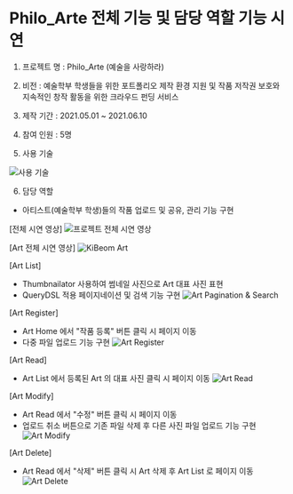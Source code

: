 # Philo_Arte 전체 기능 및 담당 역할 기능 시연

1. 프로젝트 명 : Philo_Arte (예술을 사랑하라)

2. 비전 : 예술학부 학생들을 위한 포트폴리오 제작 환경 지원 및 작품 저작권 보호와 지속적인 창작 활동을 위한 크라우드 펀딩 서비스

3. 제작 기간 : 2021.05.01 ~ 2021.06.10

4. 참여 인원 : 5명

5. 사용 기술

![사용 기술](https://user-images.githubusercontent.com/75829369/121810291-340a0080-cc9b-11eb-96df-9fc2ab45573e.JPG)

6. 담당 역할
- 아티스트(예술학부 학생)들의 작품 업로드 및 공유, 관리 기능 구현

[전체 시연 영상]
![프로젝트 전체 시연 영상](https://user-images.githubusercontent.com/75829369/121810419-c9a59000-cc9b-11eb-91b0-8874e9b4c7a9.gif)

[Art 전체 시연 영상]
![KiBeom Art](https://user-images.githubusercontent.com/75829369/121810423-d0cc9e00-cc9b-11eb-9b81-cf4fb187aa6b.gif)

[Art List]
- Thumbnailator 사용하여 썸네일 사진으로 Art 대표 사진 표현
- QueryDSL 적용 페이지네이션 및 검색 기능 구현
  ![Art Pagination & Search](https://user-images.githubusercontent.com/75829369/121810517-299c3680-cc9c-11eb-8cfa-54358caae6e4.gif)

[Art Register]
- Art Home 에서 "작품 등록" 버튼 클릭 시 페이지 이동
- 다중 파일 업로드 기능 구현
  ![Art Register](https://user-images.githubusercontent.com/75829369/121810554-57817b00-cc9c-11eb-8bb8-1018f582b558.gif)

[Art Read]
- Art List 에서 등록된 Art 의 대표 사진 클릭 시 페이지 이동
  ![Art Read](https://user-images.githubusercontent.com/75829369/121810658-ad562300-cc9c-11eb-98ed-7dc538d47d42.gif)

[Art Modify]
- Art Read 에서 "수정" 버튼 클릭 시 페이지 이동
- 업로드 취소 버튼으로 기존 파일 삭제 후 다른 사진 파일 업로드 기능 구현
  ![Art Modify](https://user-images.githubusercontent.com/75829369/121810993-d4f9bb00-cc9d-11eb-8823-982609bc827d.gif)

[Art Delete]
- Art Read 에서 "삭제" 버튼 클릭 시 Art 삭제 후 Art List 로 페이지 이동
  ![Art Delete](https://user-images.githubusercontent.com/75829369/121810993-d4f9bb00-cc9d-11eb-8823-982609bc827d.gif)